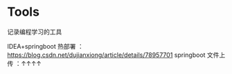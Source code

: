 # Tools
记录编程学习的工具

IDEA+springboot 热部署 ：https://blog.csdn.net/dujianxiong/article/details/78957701 
springboot 文件上传 ：↑↑↑↑
